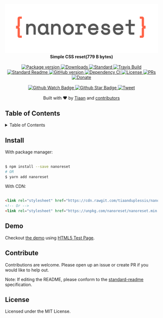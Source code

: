 <div align="center">
	<img src="logo.png" alt="nanoreset"/>
	<br>
  <strong>Simple CSS reset(779 B bytes)</strong>
</div>
<br>
<div align="center">
  <a href="https://npmjs.org/package/nanoreset">
    <img src="https://img.shields.io/npm/v/nanoreset.svg?style=flat-square" alt="Package version" />
  </a>
  <a href="https://npmjs.org/package/nanoreset">
  <img src="https://img.shields.io/npm/dm/nanoreset.svg?style=flat-square" alt="Downloads" />
  </a>
  <a href="https://github.com/feross/standard">
    <img src="https://img.shields.io/badge/code%20style-standard-brightgreen.svg?style=flat-square" alt="Standard" />
  </a>
  <a href="https://travis-ci.org/tiaanduplessis/nanoreset">
    <img src="https://img.shields.io/travis/tiaanduplessis/nanoreset.svg?style=flat-square" alt="Travis Build" />
  </a>
  <a href="https://github.com/RichardLitt/standard-readme)">
    <img src="https://img.shields.io/badge/standard--readme-OK-green.svg?style=flat-square" alt="Standard Readme" />
  </a>
  <a href="https://badge.fury.io/gh/tiaanduplessis%2Fnanoreset">
    <img src="https://badge.fury.io/gh/tiaanduplessis%2Fnanoreset.svg?style=flat-square" alt="GitHub version" />
  </a>
  <a href="https://dependencyci.com/github/tiaanduplessis/nanoreset">
    <img src="https://dependencyci.com/github/tiaanduplessis/nanoreset/badge?style=flat-square" alt="Dependency CI" />
  </a>
  <a href="https://github.com/tiaanduplessis/nanoreset/blob/master/LICENSE">
    <img src="https://img.shields.io/npm/l/nanoreset.svg?style=flat-square" alt="License" />
  </a>
  <a href="http://makeapullrequest.com">
    <img src="https://img.shields.io/badge/PRs-welcome-brightgreen.svg?style=flat-square" alt="PRs" />
  </a>
  <a href="https://www.paypal.me/tiaanduplessis/1">
    <img src="https://img.shields.io/badge/$-support-green.svg?style=flat-square" alt="Donate" />
  </a>
</div>
<br>
<div align="center">
  <a href="https://github.com/tiaanduplessis/nanoreset/watchers">
    <img src="https://img.shields.io/github/watchers/tiaanduplessis/nanoreset.svg?style=social" alt="Github Watch Badge" />
  </a>
  <a href="https://github.com/tiaanduplessis/nanoreset/stargazers">
    <img src="https://img.shields.io/github/stars/tiaanduplessis/nanoreset.svg?style=social" alt="Github Star Badge" />
  </a>
  <a href="https://twitter.com/intent/tweet?text=Check%20out%20nanoreset!%20https://github.com/tiaanduplessis/nanoreset%20%F0%9F%91%8D">
    <img src="https://img.shields.io/twitter/url/https/github.com/tiaanduplessis/nanoreset.svg?style=social" alt="Tweet" />
  </a>
</div>
<br>
<div align="center">
  Built with ❤︎ by <a href="tiaan.beer">Tiaan</a> and <a href="https://github.com/tiaanduplessis/nanoreset/graphs/contributors">contributors</a>
</div>

<h2>Table of Contents</h2>
<details>
  <summary>Table of Contents</summary>
  <li><a href="#install">Install</a></li>
  <li><a href="#demo">Demo</a></li>
  <li><a href="#contribute">Contribute</a></li>
  <li><a href="#license">License</a></li>
</details>

## Install

With package manager:

```sh

$ npm install --save nanoreset
# OR
$ yarn add nanoreset

```

With CDN:

```html

<link rel="stylesheet" href="https://cdn.rawgit.com/tiaanduplessis/nanoreset/master/nanoreset.min.css">
<!-- Or -->
<link rel="stylesheet" href="https://unpkg.com/nanoreset/nanoreset.min.css">

```

## Demo

Checkout [the demo](https://tiaanduplessis.github.io/nanoreset/) using [HTML5 Test Page](https://github.com/cbracco/html5-test-page).

## Contribute

Contributions are welcome. Please open up an issue or create PR if you would like to help out.

Note: If editing the README, please conform to the [standard-readme](https://github.com/RichardLitt/standard-readme) specification.

## License

Licensed under the MIT License.

